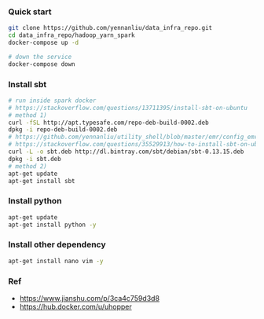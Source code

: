 ### Quick start
```bash
git clone https://github.com/yennanliu/data_infra_repo.git
cd data_infra_repo/hadoop_yarn_spark
docker-compose up -d

# down the service 
docker-compose down
```

### Install sbt
```bash
# run inside spark docker
# https://stackoverflow.com/questions/13711395/install-sbt-on-ubuntu
# method 1)
curl -fSL http://apt.typesafe.com/repo-deb-build-0002.deb
dpkg -i repo-deb-build-0002.deb
# https://github.com/yennanliu/utility_shell/blob/master/emr/config_emr.sh
# https://stackoverflow.com/questions/35529913/how-to-install-sbt-on-ubuntu-debian-with-apt-get/35530489
curl -L -o sbt.deb http://dl.bintray.com/sbt/debian/sbt-0.13.15.deb
dpkg -i sbt.deb
# method 2)
apt-get update
apt-get install sbt

```

### Install python
```bash
apt-get update
apt-get install python -y
```

### Install other dependency
```bash
apt-get install nano vim -y
```

### Ref
- https://www.jianshu.com/p/3ca4c759d3d8
- https://hub.docker.com/u/uhopper